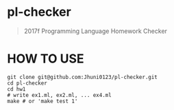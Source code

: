 # pl-checker
> 2017f Programming Language Homework Checker 

# HOW TO USE
```
git clone git@github.com:Jhuni0123/pl-checker.git
cd pl-checker
cd hw1
# write ex1.ml, ex2.ml, ... ex4.ml
make # or 'make test 1'
```
